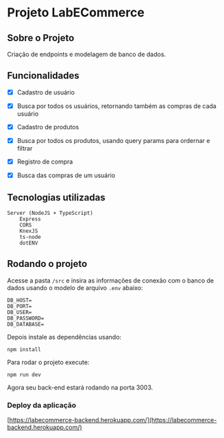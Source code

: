 # Projeto LabECommerce

## Sobre o Projeto

Criação de endpoints e modelagem de banco de dados.

## Funcionalidades

- [x] Cadastro de usuário

- [x] Busca por todos os usuários, retornando também as compras de cada usuário

- [x] Cadastro de produtos

- [x] Busca por todos os produtos, usando query params para ordernar e filtrar

- [x] Registro de compra

- [x] Busca das compras de um usuário

## Tecnologias utilizadas

```
Server (NodeJS + TypeScript)
    Express
    CORS
    KnexJS
    ts-node
    dotENV
```

## Rodando o projeto

Acesse a pasta `/src` e insira as informações de conexão com o banco de dados usando o modelo de arquivo `.env` abaixo:

```
DB_HOST= 
DB_PORT= 
DB_USER= 
DB_PASSWORD= 
DB_DATABASE= 
```

Depois instale as dependências usando:

```
npm install
```

Para rodar o projeto execute:

```
npm run dev
```

Agora seu back-end estará rodando na porta 3003.

### Deploy da aplicação
[https://labecommerce-backend.herokuapp.com/](https://labecommerce-backend.herokuapp.com/)
